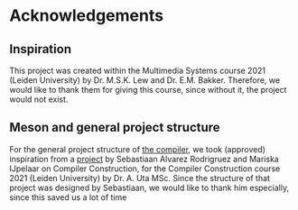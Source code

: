 # Acknowledgements

## Inspiration
This project was created within the Multimedia Systems course 2021 (Leiden University) by Dr. M.S.K. Lew and Dr. E.M. Bakker. Therefore, we would like to thank them for giving this course, since without it, the project would not exist. 

## Meson and general project structure
For the general project structure of [the compiler](src/compiler), we took
(approved) inspiration from a [project](https://github.com/alexandru-uta/liacs-coco-public) by Sebastiaan Alvarez Rodrigruez
and Mariska IJpelaar on Compiler Construction, for the Compiler Construction
course 2021 (Leiden University) by Dr. A. Uta MSc. Since the structure of that project was
designed by Sebastiaan, we would like to thank him especially, since this saved
us a lot of time
